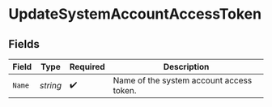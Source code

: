 # UpdateSystemAccountAccessToken


## Fields

| Field                                    | Type                                     | Required                                 | Description                              |
| ---------------------------------------- | ---------------------------------------- | ---------------------------------------- | ---------------------------------------- |
| `Name`                                   | *string*                                 | :heavy_check_mark:                       | Name of the system account access token. |